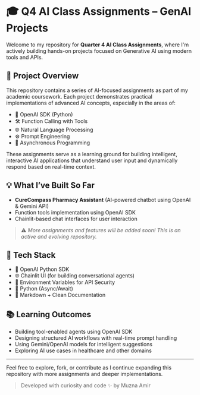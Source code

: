 # 🎓 Q4 AI Class Assignments – GenAI Projects

Welcome to my repository for **Quarter 4 AI Class Assignments**, where I'm actively building hands-on projects focused on Generative AI using modern tools and APIs.

## 📌 Project Overview

This repository contains a series of AI-focused assignments as part of my academic coursework. Each project demonstrates practical implementations of advanced AI concepts, especially in the areas of:

- 🤖 OpenAI SDK (Python)
- 🛠️ Function Calling with Tools
- 🌐 Natural Language Processing
- ⚙️ Prompt Engineering
- 🔄 Asynchronous Programming

These assignments serve as a learning ground for building intelligent, interactive AI applications that understand user input and dynamically respond based on real-time context.

## 💡 What I’ve Built So Far

- **CureCompass Pharmacy Assistant** (AI-powered chatbot using OpenAI & Gemini API)
- Function tools implementation using OpenAI SDK
- Chainlit-based chat interfaces for user interaction

> ⚠️ *More assignments and features will be added soon! This is an active and evolving repository.*

## 🧰 Tech Stack

- 🧠 OpenAI Python SDK
- 🌐 Chainlit UI (for building conversational agents)
- 🔐 Environment Variables for API Security
- 🐍 Python (Async/Await)
- 📄 Markdown + Clean Documentation

## 📚 Learning Outcomes

- Building tool-enabled agents using OpenAI SDK
- Designing structured AI workflows with real-time prompt handling
- Using Gemini/OpenAI models for intelligent suggestions
- Exploring AI use cases in healthcare and other domains

---

Feel free to explore, fork, or contribute as I continue expanding this repository with more assignments and deeper implementations.

> Developed with curiosity and code ✨ by Muzna Amir
